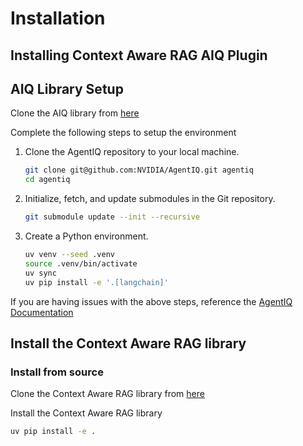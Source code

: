 <!--
SPDX-FileCopyrightText: Copyright (c) 2025 NVIDIA CORPORATION & AFFILIATES. All rights reserved.
SPDX-License-Identifier: Apache-2.0
 *
Licensed under the Apache License, Version 2.0 (the "License");
you may not use this file except in compliance with the License.
You may obtain a copy of the License at
 *
http://www.apache.org/licenses/LICENSE-2.0
 *
Unless required by applicable law or agreed to in writing, software
distributed under the License is distributed on an "AS IS" BASIS,
WITHOUT WARRANTIES OR CONDITIONS OF ANY KIND, either express or implied.
See the License for the specific language governing permissions and
limitations under the License.
-->

# Installation

## Installing Context Aware RAG AIQ Plugin

## AIQ Library Setup

Clone the AIQ library from
[here](https://github.com/NVIDIA/AgentIQ/tree/develop)

Complete the following steps to setup the environment

1. Clone the AgentIQ repository to your local machine.
    ```bash
    git clone git@github.com:NVIDIA/AgentIQ.git agentiq
    cd agentiq
    ```

2. Initialize, fetch, and update submodules in the Git repository.
    ```bash
    git submodule update --init --recursive
    ```

3. Create a Python environment.
    ```bash
    uv venv --seed .venv
    source .venv/bin/activate
    uv sync
    uv pip install -e '.[langchain]'
    ```

If you are having issues with the above steps, reference the [AgentIQ Documentation](https://docs.nvidia.com/agentiq/latest/index.html)

## Install the Context Aware RAG library

### Install from source

Clone the Context Aware RAG library from [here](https://github.com/NVIDIA/context-aware-rag.git)

Install the Context Aware RAG library

``` bash
uv pip install -e .
```
